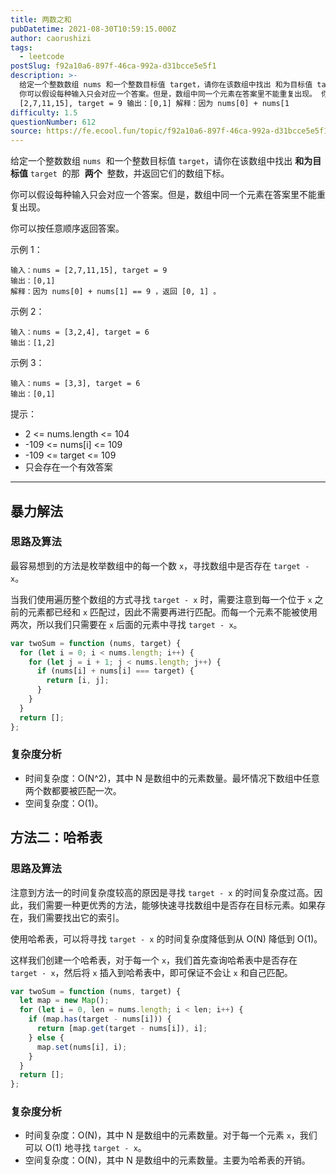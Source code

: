 ```yaml
---
title: 两数之和
pubDatetime: 2021-08-30T10:59:15.000Z
author: caorushizi
tags:
  - leetcode
postSlug: f92a10a6-897f-46ca-992a-d31bcce5e5f1
description: >-
  给定一个整数数组 nums 和一个整数目标值 target，请你在该数组中找出 和为目标值 target 的那 两个 整数，并返回它们的数组下标。
  你可以假设每种输入只会对应一个答案。但是，数组中同一个元素在答案里不能重复出现。 你可以按任意顺序返回答案。 示例 1： 输入：nums =
  [2,7,11,15], target = 9 输出：[0,1] 解释：因为 nums[0] + nums[1
difficulty: 1.5
questionNumber: 612
source: https://fe.ecool.fun/topic/f92a10a6-897f-46ca-992a-d31bcce5e5f1
---
```


给定一个整数数组 `nums`  和一个整数目标值 `target`，请你在该数组中找出 **和为目标值** `target`  的那  **两个**  整数，并返回它们的数组下标。

你可以假设每种输入只会对应一个答案。但是，数组中同一个元素在答案里不能重复出现。

你可以按任意顺序返回答案。

示例 1：

```
输入：nums = [2,7,11,15], target = 9
输出：[0,1]
解释：因为 nums[0] + nums[1] == 9 ，返回 [0, 1] 。
```

示例 2：

```
输入：nums = [3,2,4], target = 6
输出：[1,2]
```

示例 3：

```
输入：nums = [3,3], target = 6
输出：[0,1]
```

提示：

- 2 <= nums.length <= 104
- -109 <= nums[i] <= 109
- -109 <= target <= 109
- 只会存在一个有效答案

---

## 暴力解法

### 思路及算法

最容易想到的方法是枚举数组中的每一个数 `x`，寻找数组中是否存在 `target - x`。

当我们使用遍历整个数组的方式寻找 `target - x` 时，需要注意到每一个位于 `x` 之前的元素都已经和 `x` 匹配过，因此不需要再进行匹配。而每一个元素不能被使用两次，所以我们只需要在 `x` 后面的元素中寻找 `target - x`。

```js
var twoSum = function (nums, target) {
  for (let i = 0; i < nums.length; i++) {
    for (let j = i + 1; j < nums.length; j++) {
      if (nums[i] + nums[i] === target) {
        return [i, j];
      }
    }
  }
  return [];
};
```

### 复杂度分析

- 时间复杂度：O(N^2)，其中 N 是数组中的元素数量。最坏情况下数组中任意两个数都要被匹配一次。
- 空间复杂度：O(1)。

## 方法二：哈希表

### 思路及算法

注意到方法一的时间复杂度较高的原因是寻找 `target - x` 的时间复杂度过高。因此，我们需要一种更优秀的方法，能够快速寻找数组中是否存在目标元素。如果存在，我们需要找出它的索引。

使用哈希表，可以将寻找 `target - x` 的时间复杂度降低到从 O(N) 降低到 O(1)。

这样我们创建一个哈希表，对于每一个 `x`，我们首先查询哈希表中是否存在 `target - x`，然后将 `x` 插入到哈希表中，即可保证不会让 `x` 和自己匹配。

```js
var twoSum = function (nums, target) {
  let map = new Map();
  for (let i = 0, len = nums.length; i < len; i++) {
    if (map.has(target - nums[i])) {
      return [map.get(target - nums[i]), i];
    } else {
      map.set(nums[i], i);
    }
  }
  return [];
};
```

### 复杂度分析

- 时间复杂度：O(N)，其中 N 是数组中的元素数量。对于每一个元素 `x`，我们可以 O(1) 地寻找 `target - x`。
- 空间复杂度：O(N)，其中 N 是数组中的元素数量。主要为哈希表的开销。
